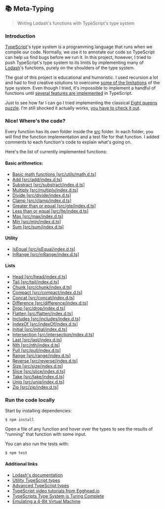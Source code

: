 ## 📚 Meta-Typing

> Writing Lodash's functions with TypeScript's type system

### Introduction

[TypeScript](https://github.com/Microsoft/TypeScript)'s type system is a programming language that runs when we compile our code. Normally, we use it to annotate our code so TypeScript can help us find bugs before we run it. In this project, however, I tried to push TypeScript's type system to its limits by implementing many of [Lodash](https://github.com/lodash/lodash)'s functions, purely on the shoulders of the type system.

The goal of this project is educational and humoristic. I used recursion a lot and had to find creative solutions to overcome [some of the limitations](https://github.com/microsoft/TypeScript/issues/28663) of the type system. Even though I tried, it's impossible to implement a handful of functions until [several features are implemented](https://github.com/microsoft/TypeScript/issues/1213) in TypeScript.

Just to see how far I can go I tried implementing the classical [Eight queens puzzle](https://en.wikipedia.org/wiki/Eight_queens_puzzle). I'm still shocked it actually works, [you have to check it out]().

### Nice! Where's the code?

Every function has its own folder inside the [src](src) folder. In each folder, you will find the function implementation and a test file for that function. I added comments to each function's code to explain what's going on.

Here's the list of currently implemented functions:

#### Basic arithmetics:

- [Basic math functions [src/utils/math.d.ts]](src/utils/math.d.ts)
- [Add [src/add/index.d.ts]](src/add/index.d.ts)
- [Substract [src/substract/index.d.ts]](src/substract/index.d.ts)
- [Multiply [src/multiply/index.d.ts]](src/multiply/index.d.ts)
- [Divide [src/divide/index.d.ts]](src/divide/index.d.ts)
- [Clamp [src/clamp/index.d.ts]](src/clamp/index.d.ts)
- [Greater than or equal [src/gte/index.d.ts]](src/gte/index.d.ts)
- [Less than or equal [src/lte/index.d.ts]](src/lte/index.d.ts)
- [Max [src/max/index.d.ts]](src/max/index.d.ts)
- [Min [src/min/index.d.ts]](src/min/index.d.ts)
- [Sum [src/sum/index.d.ts]](src/sum/index.d.ts)

#### Utility

- [IsEqual [src/isEqual/index.d.ts]](src/isEqual/index.d.ts)
- [InRange [src/inRange/index.d.ts]](src/inRange/index.d.ts)

#### Lists

- [Head [src/head/index.d.ts]](src/head/index.d.ts)
- [Tail [src/tail/index.d.ts]](src/tail/index.d.ts)
- [Chunk [src/chunk/index.d.ts]](src/chunk/index.d.ts)
- [Compact [src/compact/index.d.ts]](src/compact/index.d.ts)
- [Concat [src/concat/index.d.ts]](src/concat/index.d.ts)
- [Difference [src/difference/index.d.ts]](src/difference/index.d.ts)
- [Drop [src/drop/index.d.ts]](src/drop/index.d.ts)
- [Flatten [src/flatten/index.d.ts]](src/flatten/index.d.ts)
- [Includes [src/includes/index.d.ts]](src/includes/index.d.ts)
- [IndexOf [src/indexOf/index.d.ts]](src/indexOf/index.d.ts)
- [Initial [src/initial/index.d.ts]](src/initial/index.d.ts)
- [Intersection [src/intersection/index.d.ts]](src/intersection/index.d.ts)
- [Last [src/last/index.d.ts]](src/last/index.d.ts)
- [Nth [src/nth/index.d.ts]](src/nth/index.d.ts)
- [Pull [src/pull/index.d.ts]](src/pull/index.d.ts)
- [Range [src/range/index.d.ts]](src/range/index.d.ts)
- [Reverse [src/reverse/index.d.ts]](src/reverse/index.d.ts)
- [Size [src/size/index.d.ts]](src/size/index.d.ts)
- [Slice [src/slice/index.d.ts]](src/slice/index.d.ts)
- [Take [src/take/index.d.ts]](src/take/index.d.ts)
- [Uniq [src/uniq/index.d.ts]](src/uniq/index.d.ts)
- [Zip [src/zip/index.d.ts]](src/zip/index.d.ts)

### Run the code locally

Start by installing dependencies:

```
$ npm install
```

Open a file of any function and hover over the types to see the results of "running" that function with some input.

You can also run the tests with:

```
$ npm test
```

#### Additional links

- [Lodash's documentation](https://lodash.com/docs)
- [Utility TypeScript types](https://www.typescriptlang.org/docs/handbook/utility-types.html)
- [Advanced TypeScript types](https://www.typescriptlang.org/docs/handbook/advanced-types.html)
- [TypeScript video tutorials from Egghead.io](https://egghead.io/browse/languages/typescript)
- [TypeScripts Type System is Turing Complete](https://github.com/microsoft/TypeScript/issues/14833)
- [Emulating a 4-Bit Virtual Machine](https://gist.github.com/acutmore/9d2ce837f019608f26ff54e0b1c23d6e)
